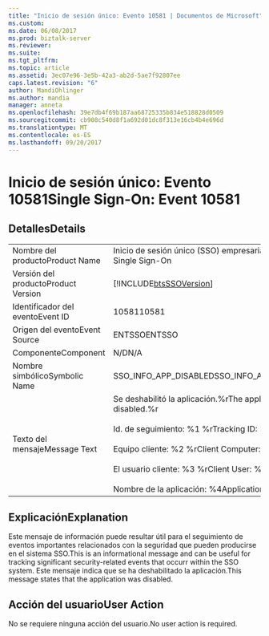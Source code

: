 ```yaml
---
title: "Inicio de sesión único: Evento 10581 | Documentos de Microsoft"
ms.custom: 
ms.date: 06/08/2017
ms.prod: biztalk-server
ms.reviewer: 
ms.suite: 
ms.tgt_pltfrm: 
ms.topic: article
ms.assetid: 3ec07e96-3e5b-42a3-ab2d-5ae7f92807ee
caps.latest.revision: "6"
author: MandiOhlinger
ms.author: mandia
manager: anneta
ms.openlocfilehash: 39e7db4f69b187aa68725335b834e518828d0509
ms.sourcegitcommit: cb908c540d8f1a692d01dc8f313e16cb4b4e696d
ms.translationtype: MT
ms.contentlocale: es-ES
ms.lasthandoff: 09/20/2017
---
```

# <a name="single-sign-on-event-10581"></a><span data-ttu-id="7a351-102">Inicio de sesión único: Evento 10581</span><span class="sxs-lookup"><span data-stu-id="7a351-102">Single Sign-On: Event 10581</span></span>
## <a name="details"></a><span data-ttu-id="7a351-103">Detalles</span><span class="sxs-lookup"><span data-stu-id="7a351-103">Details</span></span>  
  
|||  
|-|-|  
|<span data-ttu-id="7a351-104">Nombre del producto</span><span class="sxs-lookup"><span data-stu-id="7a351-104">Product Name</span></span>|<span data-ttu-id="7a351-105">Inicio de sesión único (SSO) empresarial</span><span class="sxs-lookup"><span data-stu-id="7a351-105">Enterprise Single Sign-On</span></span>|  
|<span data-ttu-id="7a351-106">Versión del producto</span><span class="sxs-lookup"><span data-stu-id="7a351-106">Product Version</span></span>|[!INCLUDE[btsSSOVersion](../includes/btsssoversion-md.md)]|  
|<span data-ttu-id="7a351-107">Identificador del evento</span><span class="sxs-lookup"><span data-stu-id="7a351-107">Event ID</span></span>|<span data-ttu-id="7a351-108">10581</span><span class="sxs-lookup"><span data-stu-id="7a351-108">10581</span></span>|  
|<span data-ttu-id="7a351-109">Origen del evento</span><span class="sxs-lookup"><span data-stu-id="7a351-109">Event Source</span></span>|<span data-ttu-id="7a351-110">ENTSSO</span><span class="sxs-lookup"><span data-stu-id="7a351-110">ENTSSO</span></span>|  
|<span data-ttu-id="7a351-111">Componente</span><span class="sxs-lookup"><span data-stu-id="7a351-111">Component</span></span>|<span data-ttu-id="7a351-112">N/D</span><span class="sxs-lookup"><span data-stu-id="7a351-112">N/A</span></span>|  
|<span data-ttu-id="7a351-113">Nombre simbólico</span><span class="sxs-lookup"><span data-stu-id="7a351-113">Symbolic Name</span></span>|<span data-ttu-id="7a351-114">SSO_INFO_APP_DISABLED</span><span class="sxs-lookup"><span data-stu-id="7a351-114">SSO_INFO_APP_DISABLED</span></span>|  
|<span data-ttu-id="7a351-115">Texto del mensaje</span><span class="sxs-lookup"><span data-stu-id="7a351-115">Message Text</span></span>|<span data-ttu-id="7a351-116">Se deshabilitó la aplicación.%r</span><span class="sxs-lookup"><span data-stu-id="7a351-116">The application was disabled.%r</span></span><br /><br /> <span data-ttu-id="7a351-117">Id. de seguimiento: %1 %r</span><span class="sxs-lookup"><span data-stu-id="7a351-117">Tracking ID: %1%r</span></span><br /><br /> <span data-ttu-id="7a351-118">Equipo cliente: %2 %r</span><span class="sxs-lookup"><span data-stu-id="7a351-118">Client Computer: %2%r</span></span><br /><br /> <span data-ttu-id="7a351-119">El usuario cliente: %3 %r</span><span class="sxs-lookup"><span data-stu-id="7a351-119">Client User: %3%r</span></span><br /><br /> <span data-ttu-id="7a351-120">Nombre de la aplicación: %4</span><span class="sxs-lookup"><span data-stu-id="7a351-120">Application Name: %4</span></span>|  
  
## <a name="explanation"></a><span data-ttu-id="7a351-121">Explicación</span><span class="sxs-lookup"><span data-stu-id="7a351-121">Explanation</span></span>  
 <span data-ttu-id="7a351-122">Este mensaje de información puede resultar útil para el seguimiento de eventos importantes relacionados con la seguridad que pueden producirse en el sistema SSO.</span><span class="sxs-lookup"><span data-stu-id="7a351-122">This is an informational message and can be useful for tracking significant security-related events that occurr within the SSO system.</span></span> <span data-ttu-id="7a351-123">Este mensaje indica que se ha deshabilitado la aplicación.</span><span class="sxs-lookup"><span data-stu-id="7a351-123">This message states that the application was disabled.</span></span>  
  
## <a name="user-action"></a><span data-ttu-id="7a351-124">Acción del usuario</span><span class="sxs-lookup"><span data-stu-id="7a351-124">User Action</span></span>  
 <span data-ttu-id="7a351-125">No se requiere ninguna acción del usuario.</span><span class="sxs-lookup"><span data-stu-id="7a351-125">No user action is required.</span></span>